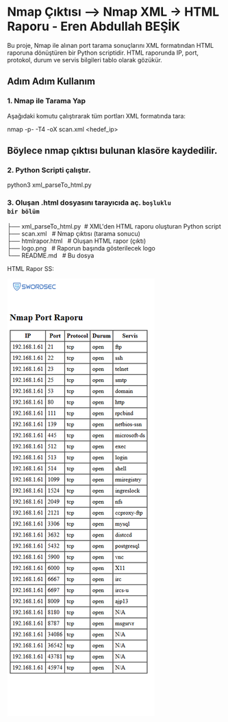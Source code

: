 # Nmap Çıktısı –> Nmap XML  → HTML Raporu   - Eren Abdullah BEŞİK

Bu proje, Nmap ile alınan port tarama sonuçlarını XML formatından HTML raporuna dönüştüren bir Python scriptidir. 
HTML raporunda IP, port, protokol, durum ve servis bilgileri tablo olarak gözükür.

##  Adım Adım Kullanım

### 1. Nmap ile Tarama Yap
Aşağıdaki komutu çalıştırarak tüm portları XML formatında tara:

nmap -p- -T4 -oX scan.xml <hedef_ip>

## Böylece nmap çıktısı bulunan klasöre kaydedilir.

### 2. Python Scripti çalıştır.

python3 xml_parseTo_html.py

### 3. Oluşan .html dosyasını tarayıcıda aç. `boşluklu                                       bir bölüm`


├── xml_parseTo_html.py   &nbsp;# XML'den HTML raporu oluşturan Python script  \
├── scan.xml              &nbsp;&nbsp;# Nmap çıktısı (tarama sonucu)  \
├── htmlrapor.html        &nbsp;&nbsp;# Oluşan HTML rapor (çıktı)  \
├── logo.png              &nbsp;&nbsp;# Raporun başında gösterilecek logo  \
└── README.md             &nbsp;&nbsp;# Bu dosya  


HTML Rapor SS:


![HTML Rapor Görüntüsü](reportSS.png)
